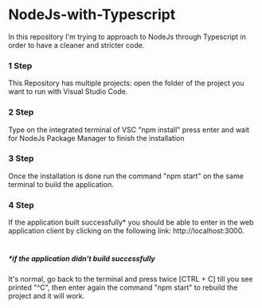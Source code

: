 # NodeJs-with-Typescript

In this repository I'm trying to approach to NodeJs through Typescript in order to have a cleaner and stricter code.

### 1 Step

This Repository has multiple projects: open the folder of the project you want to run with Visual Studio Code.

### 2 Step

Type on the integrated terminal of VSC "npm install" press enter and wait for NodeJs Package Manager to finish the installation

### 3 Step

Once the installation is done run the command "npm start" on the same terminal to build the application.

### 4 Step

If the application built successfully\* you should be able to enter in the web application client by clicking on the following link: http://localhost:3000.

#

#

#

#

#

##### \*if the application didn't build successfully

It's normal, go back to the terminal and press twice [CTRL + C] till you see printed "^C", then enter again the command "npm start" to rebuild the project and it will work.
